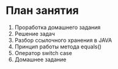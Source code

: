 # План занятия

01. Проработка домашнего задания
02. Решение задач
03. Разбор ссылочного хранения в JAVA
04. Принцип работы метода equals()
05. Оператор switch case
06. Домашнее задание